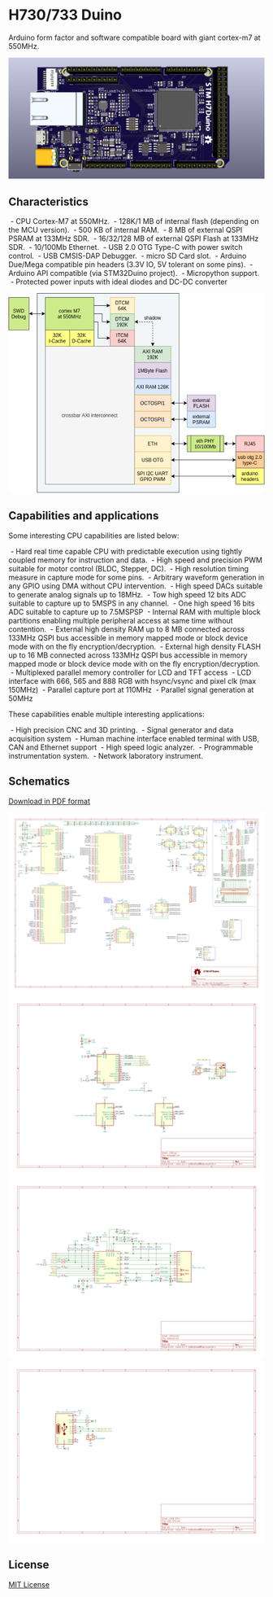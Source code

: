 # H730/733 Duino

Arduino form factor and software compatible board with giant cortex-m7 at 550MHz.

![banner](docs/h730duino.png)

## Characteristics

 - CPU Cortex-M7 at 550MHz.
 - 128K/1 MB of internal flash (depending on the MCU version).
 - 500 KB of internal RAM.
 - 8 MB of external QSPI PSRAM at 133MHz SDR.
 - 16/32/128 MB of external QSPI Flash at 133MHz SDR.
 - 10/100Mb Ethernet.
 - USB 2.0 OTG Type-C with power switch control.
 - USB CMSIS-DAP Debugger.
 - micro SD Card slot.
 - Arduino Due/Mega compatible pin headers (3.3V IO, 5V tolerant on some pins).
 - Arduino API compatible (via STM32Duino project).
 - Micropython support.
 - Protected power inputs with ideal diodes and DC-DC converter

![internal diagram](docs/internal-diagram.png)

## Capabilities and applications

Some interesting CPU capabilities are listed below:

 - Hard real time capable CPU with predictable execution using tightly coupled memory for instruction and data.
 - High speed and precision PWM suitable for motor control (BLDC, Stepper, DC).
 - High resolution timing measure in capture mode for some pins.
 - Arbitrary waveform generation in any GPIO using DMA without CPU intervention.
 - High speed DACs suitable to generate analog signals up to 18MHz.
 - Tow high speed 12 bits ADC suitable to capture up to 5MSPS in any channel.
 - One high speed 16 bits ADC suitable to capture up to 7.5MSPSP
 - Internal RAM with multiple block partitions enabling multiple peripheral access at same time without contention.
 - External high density RAM up to 8 MB connected across 133MHz QSPI bus accessible in memory mapped mode or block device mode with on the fly encryption/decryption.
 - External high density FLASH up to 16 MB connected across 133MHz QSPI bus accessible in memory mapped mode or block device mode with on the fly encryption/decryption.
 - Multiplexed parallel memory controller for LCD and TFT access
 - LCD interface with 666, 565 and 888 RGB with hsync/vsync and pixel clk (max 150MHz)
 - Parallel capture port at 110MHz
 - Parallel signal generation at 50MHz

These capabilities enable multiple interesting applications:

 - High precision CNC and 3D printing.
 - Signal generator and data acquisition system
 - Human machine interface enabled terminal with USB, CAN and Ethernet support
 - High speed logic analyzer.
 - Programmable instrumentation system.
 - Network laboratory instrument.

## Schematics

[Download in PDF format](docs/schematic.pdf)

![docs/h730duino.svg](docs/h730duino.svg)
![docs/h730duino.svg](docs/debugger-Debug.svg)
![docs/h730duino.svg](docs/ethernet-Ethernet.svg)
![docs/h730duino.svg](docs/USB-OTG-USB_OTG.svg)

## License

[MIT License](LICENCE.txt)